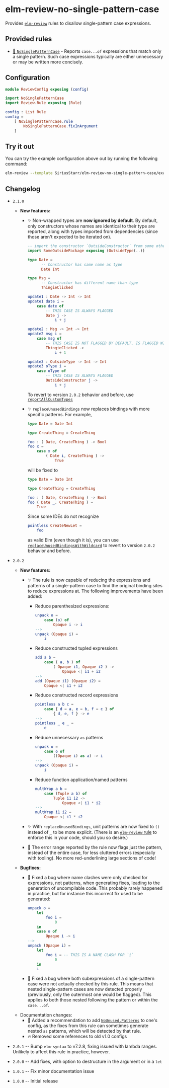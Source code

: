 # elm-review-no-single-pattern-case

Provides [`elm-review`](https://package.elm-lang.org/packages/jfmengels/elm-review/latest/) rules to disallow single-pattern case expressions.

## Provided rules

* [🔧 `NoSinglePatternCase`](https://package.elm-lang.org/packages/SiriusStarr/elm-review-no-single-pattern-case/2.0.2/NoSinglePatternCase/) - Reports `case...of` expressions that match only a single pattern.  Such case expressions typically are either unnecessary or may be written more concisely.

## Configuration

```elm
module ReviewConfig exposing (config)

import NoSinglePatternCase
import Review.Rule exposing (Rule)

config : List Rule
config =
    [ NoSinglePatternCase.rule
        NoSinglePatternCase.fixInArgument
    ]
```

## Try it out

You can try the example configuration above out by running the following command:

```bash
elm-review --template SiriusStarr/elm-review-no-single-pattern-case/example/fix-in-argument --rules NoSinglePatternCase
```

## Changelog

* `2.1.0`
  * **New features:**
    * ✨ Non-wrapped types are **now ignored by default**.  By default, only
      constructors whose names are identical to their type are reported, along
      with types imported from dependencies (since those aren't expected to be
      iterated on).

      ```elm
      -- import the constructor `OutsideConstructor` from some other package
      import SomeOutsidePackage exposing (OutsideType(..))

      type Date =
            -- Constructor has same name as type
            Date Int

      type Msg =
            -- Constructor has different name than type
            ThingieClicked

      update1 : Date -> Int -> Int
      update1 date i =
          case date of
              -- THIS CASE IS ALWAYS FLAGGED
              Date j ->
                  i + j

      update2 : Msg -> Int -> Int
      update2 msg i =
          case msg of
              -- THIS CASE IS NOT FLAGGED BY DEFAULT, IS FLAGGED WITH `reportAllCustomTypes`
              ThingieClicked ->
                  i + 1

      update3 : OutsideType -> Int -> Int
      update3 oType i =
          case oType of
              -- THIS CASE IS ALWAYS FLAGGED
              OutsideConstructor j ->
                  i + j
      ```

      To revert to version `2.0.2` behavior and before, use
      [`reportAllCustomTypes`](https://package.elm-lang.org/packages/SiriusStarr/elm-review-no-single-pattern-case/2.0.2/NoSinglePatternCase#reportAllCustomTypes)
    * ✨ `replaceUnusedBindings` now replaces bindings with more specific patterns.  For example,

      ```elm
      type Date = Date Int

      type CreateThing = CreateThing

      foo : ( Date, CreateThing ) -> Bool
      foo x =
          case x of
              ( Date i, CreateThing ) ->
                  True
      ```

      will be fixed to

      ```elm
      type Date = Date Int

      type CreateThing = CreateThing

      foo : ( Date, CreateThing ) -> Bool
      foo ( Date _, CreateThing ) =
          True
      ```

      Since some IDEs do not recognize

      ```elm
      pointless CreateNewLet =
          foo
      ```

      as valid Elm (even though it is), you can use
      [`replaceUnusedBindingsWithWildcard`](https://package.elm-lang.org/packages/SiriusStarr/elm-review-no-single-pattern-case/2.0.2/NoSinglePatternCase#replaceUnusedBindingsWithWildcard)
      to revert to version `2.0.2` behavior and before.

* `2.0.2`
  * **New features:**
    * ✨ The rule is now capable of reducing the expressions and patterns of a
      single-pattern case to find the original binding sites to reduce
      expressions at.  The following improvements have been added:
      * Reduce parenthesized expressions:

        ```elm
        unpack o =
            case (o) of
                Opaque i -> i
        -->
        unpack (Opaque i) =
            i
        ```

      * Reduce constructed tupled expressions

        ```elm
        add a b =
            case ( a, b ) of
                ( Opaque i1, Opaque i2 ) ->
                    Opaque <| i1 + i2
        -->
        add (Opaque i1) (Opaque i2) =
            Opaque <| i1 + i2
        ```

      * Reduce constructed record expressions

        ```elm
        pointless a b c =
            case { d = a, e = b, f = c } of
                { d, e, f } -> e
        -->
        pointless _ e _ =
            e
        ```

      * Reduce unnecessary `as` patterns

        ```elm
        unpack o =
            case o of
                ((Opaque i) as a) -> i
        -->
        unpack (Opaque i) =
            i
        ```

      * Reduce function application/named patterns

        ```elm
        multWrap a b =
            case (Tuple a b) of
                Tuple i1 i2 ->
                    Opaque <| i1 * i2
        -->
        multWrap i1 i2 =
            Opaque <| i1 * i2
        ```

    * ✨ With `replaceUnusedBindings`, unit patterns are now fixed to `()`
      instead of `_` to be more explicit.  (There is an
      [`elm-review` rule](https://package.elm-lang.org/packages/mthadley/elm-review-unit/latest/)
      to enforce this in your code, should you so desire.)
    * 🚸 The error range reported by the rule now flags just the pattern,
      instead of the entire case, for less cluttered errors (especially with
      tooling).  No more red-underlining large sections of code!
  * **Bugfixes:**
    * 🐛 Fixed a bug where name clashes were only checked for expressions, not patterns, when generating fixes, leading to the generation of uncompilable code.  This probably rarely happened in practice, but for instance this incorrect fix used to be generated:

        ```elm
        unpack o =
            let
                foo i =
                    0
            in
            case o of
                Opaque i -> i
        -->
        unpack (Opaque i) =
            let
                foo i = -- THIS IS A NAME CLASH FOR `i`
                    0
            in
            i
        ```

    * 🐛 Fixed a bug where both subexpressions of a single-pattern case were not
      actually checked by this rule.  This means that nested single-pattern
      cases are now detected properly (previously, only the outermost one would
      be flagged).  This applies to both those nested following the pattern or within the `case...of`.
  * Documentation changes:
    * 📝 Added a recommendation to add
      [`NoUnused.Patterns`](https://package.elm-lang.org/packages/jfmengels/elm-review-unused/latest/NoUnused-Patterns/)
      to one's config, as the fixes from this rule can sometimes generate nested
      `as` patterns, which will be detected by that rule.
    * 🔥 Removed some references to old v1.0 configs
* `2.0.1` -- Bump `elm-syntax` to v7.2.8, fixing issued with lambda ranges.
  Unlikely to affect this rule in practice, however.
* `2.0.0` -- Add fixes, with option to destructure in the argument or in a `let`
* `1.0.1` -- Fix minor documentation issue
* `1.0.0` -- Initial release
